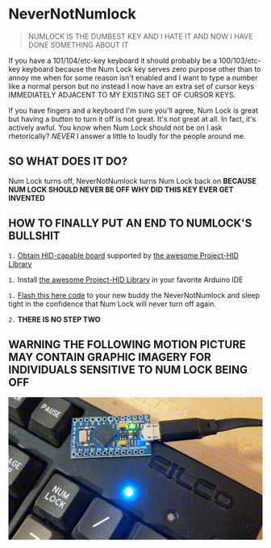 # NeverNotNumlock

> NUMLOCK IS THE DUMBEST KEY AND I HATE IT AND NOW I HAVE DONE SOMETHING ABOUT IT

If you have a 101/104/etc-key keyboard it should probably be a 100/103/etc-key keyboard because the Num Lock key serves zero purpose other than to annoy me when for some reason isn't enabled and I want to type a number like a normal person but no instead I now have an extra set of cursor keys IMMEDIATELY ADJACENT TO MY EXISTING SET OF CURSOR KEYS.

If you have fingers and a keyboard I'm sure you'll agree, Num Lock is great but having a button to turn it off is not great.  It's not great at all.  In fact, it's actively awful.  You know when Num Lock should not be on I ask rhetorically? *NEVER* I answer a little to loudly for the people around me.

## SO WHAT DOES IT DO?

Num Lock turns off, NeverNotNumlock turns Num Lock back on **BECAUSE NUM LOCK SHOULD NEVER BE OFF WHY DID THIS KEY EVER GET INVENTED**

## HOW TO FINALLY PUT AN END TO NUMLOCK'S BULLSHIT

`1.` [Obtain HID-capable board](https://amzn.to/2Gie1Xu) supported by [the awesome Project-HID Library](https://github.com/NicoHood/HID)

`1.` Install [the awesome Project-HID Library](https://github.com/NicoHood/HID) in your favorite Arduino IDE

`1.` [Flash this here code](NeverNotNumlock.ino) to your new buddy the NeverNotNumlock and sleep tight in the confidence that Num Lock will never turn off again.

`2.` **THERE IS NO STEP TWO**

## WARNING THE FOLLOWING MOTION PICTURE MAY CONTAIN GRAPHIC IMAGERY FOR INDIVIDUALS SENSITIVE TO NUM LOCK BEING OFF

![Eat it, Num Lock](NeverNotNumlock.gif)